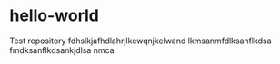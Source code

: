 # hello-world
Test repository
fdhslkjafhdlahrjlkewqnjkelwand lkmsanmfdlksanflkdsa fmdksanflkdsankjdlsa nmca
